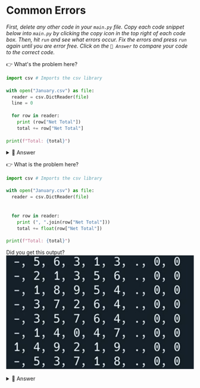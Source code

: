 # Common Errors

*First, delete any other code in your `main.py` file. Copy each code snippet below into `main.py` by clicking the copy icon in the top right of each code box. Then, hit `run` and see what errors occur. Fix the errors and press `run` again until you are error free. Click on the `👀 Answer` to compare your code to the correct code.*

👉 What's the problem here?


```python
import csv # Imports the csv library

with open("January.csv") as file: 
  reader = csv.DictReader(file) 
  line = 0
  
  for row in reader: 
    print (row["Net Total"])
    total += row["Net Total"] 

print(f"Total: {total}") 
```

<details> <summary> 👀 Answer </summary>

- Data read is treated as text. To perform calculations, we need to cast it. In this case, as a float.

```python
import csv # Imports the csv library

with open("January.csv") as file: 
  reader = csv.DictReader(file) 
  line = 0
  
  for row in reader: 
    print (row["Net Total"])
    total += float(row["Net Total"])

print(f"Total: {total}") 
```

</details>


👉 What is the problem here?
```python
import csv # Imports the csv library

with open("January.csv") as file: 
  reader = csv.DictReader(file) 
 
  
  for row in reader: 
    print (", ".join(row["Net Total"]))
    total += float(row["Net Total"])

print(f"Total: {total}") 
```
Did you get this output?
![](resources/02_output1.png)

<details> <summary> 👀 Answer </summary>

The join command has been applied to a string. It's joining those individual characters with a comma between each one.

This won't break your code, just make the output look a bit weird. Removing the `join()` command fixes this.

```python
import csv # Imports the csv library

with open("January.csv") as file: 
  reader = csv.DictReader(file) 
 
  
  for row in reader: 
    print(row["Net Total"])
    total += row["Net Total"] 

print(f"Total: {total}") 
```


</details>


